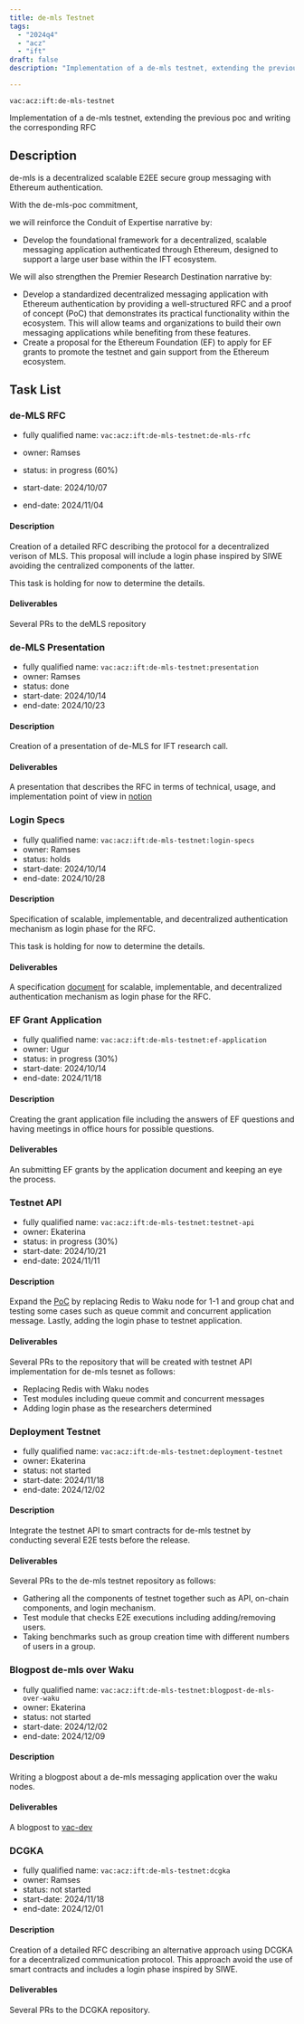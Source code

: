 ```yaml
---
title: de-mls Testnet
tags:
  - "2024q4"
  - "acz"
  - "ift"
draft: false
description: "Implementation of a de-mls testnet, extending the previous poc and writing the corresponding RFC"

---
```


`vac:acz:ift:de-mls-testnet`

Implementation of a de-mls testnet, extending the previous poc and writing the corresponding RFC
## Description

de-mls is a decentralized scalable E2EE secure group messaging with Ethereum authentication. 

With the de-mls-poc commitment, 

we will reinforce the Conduit of Expertise narrative by:
* Develop the foundational framework for a decentralized, scalable messaging application 
authenticated through Ethereum, designed to support a large user base within the IFT ecosystem.

We will also strengthen the Premier Research Destination narrative by:
* Develop a standardized decentralized messaging application with Ethereum authentication 
by providing a well-structured RFC and a proof of concept (PoC) that demonstrates its practical functionality 
within the ecosystem. 
This will allow teams and organizations to build their own messaging applications while 
benefiting from these features.
* Create a proposal for the Ethereum Foundation (EF) to apply for EF grants to promote the testnet and 
gain support from the Ethereum ecosystem.


## Task List

### de-MLS RFC

* fully qualified name: `vac:acz:ift:de-mls-testnet:de-mls-rfc`
* owner: Ramses
* status: in progress (60%)

* start-date: 2024/10/07
* end-date: 2024/11/04

#### Description 
Creation of a detailed RFC describing the protocol for a decentralized verison of MLS. 
This proposal will include a login phase inspired by SIWE avoiding the centralized components of the latter. 

This task is holding for now to determine the details.

#### Deliverables 

Several PRs to the deMLS repository

### de-MLS Presentation

* fully qualified name: `vac:acz:ift:de-mls-testnet:presentation`
* owner: Ramses
* status: done
* start-date: 2024/10/14
* end-date: 2024/10/23

#### Description 
Creation of a presentation of de-MLS for IFT research call. 

#### Deliverables 

A presentation that describes the RFC in terms of technical, usage, and implementation point of view in 
[notion](https://www.notion.so/Applied-Cryptography-ZK-870520f131954b90b1837ec4749f890f?pvs=4#12d8f96fb65c80f49f11e8e6fe7fc974)


### Login Specs

* fully qualified name: `vac:acz:ift:de-mls-testnet:login-specs`
* owner: Ramses
* status: holds
* start-date: 2024/10/14
* end-date: 2024/10/28

#### Description

Specification of scalable, implementable, and decentralized authentication mechanism as login phase for the RFC. 

This task is holding for now to determine the details.

#### Deliverables

A specification [document](https://www.notion.so/WiP-SimpleLogin-protocol-1298f96fb65c8090adb2faeba7ecfb31) for scalable, implementable, and decentralized authentication mechanism as login phase for the RFC.


### EF Grant Application

* fully qualified name: `vac:acz:ift:de-mls-testnet:ef-application`
* owner: Ugur
* status: in progress (30%)
* start-date: 2024/10/14
* end-date: 2024/11/18

#### Description

Creating the grant application file including the answers of EF questions and having meetings in 
office hours for possible questions.  

#### Deliverables

An submitting EF grants by the application document and keeping an eye the process.

### Testnet API

* fully qualified name: `vac:acz:ift:de-mls-testnet:testnet-api`
* owner: Ekaterina
* status: in progress (30%)
* start-date: 2024/10/21
* end-date: 2024/11/11

#### Description

Expand the [PoC](https://github.com/vacp2p/de-mls) by replacing Redis to Waku node for 1-1 and group chat and 
testing some cases such as queue commit and concurrent application message. 
Lastly, adding the login phase to testnet application. 

#### Deliverables

Several PRs to the repository that will be created with testnet API implementation for de-mls tesnet as follows: 
* Replacing Redis with Waku nodes 
* Test modules including queue commit and concurrent messages 
* Adding login phase as the researchers determined

### Deployment Testnet

* fully qualified name: `vac:acz:ift:de-mls-testnet:deployment-testnet`
* owner: Ekaterina
* status: not started
* start-date: 2024/11/18
* end-date: 2024/12/02

#### Description

Integrate the testnet API to smart contracts for de-mls testnet by conducting several E2E tests before the release.  

#### Deliverables

Several PRs to the de-mls testnet repository as follows: 
* Gathering all the components of testnet together such as API, on-chain components, 
and login mechanism. 
* Test module that checks E2E executions including adding/removing users. 
* Taking benchmarks such as group creation time with different numbers of users in a group. 

### Blogpost de-mls over Waku

* fully qualified name: `vac:acz:ift:de-mls-testnet:blogpost-de-mls-over-waku`
* owner: Ekaterina
* status: not started
* start-date: 2024/12/02
* end-date: 2024/12/09

#### Description

Writing a blogpost about a de-mls messaging application over the waku nodes. 

#### Deliverables

A blogpost to [vac-dev](https://vac.dev/rlog/)

### DCGKA

* fully qualified name: `vac:acz:ift:de-mls-testnet:dcgka`
* owner: Ramses
* status: not started
* start-date: 2024/11/18
* end-date: 2024/12/01

#### Description 
 Creation of a detailed RFC describing an alternative approach using DCGKA for a decentralized communication protocol. 
 This approach avoid the use of smart contracts and includes a login phase inspired by SIWE. 

#### Deliverables 

Several PRs to the DCGKA repository.

 
